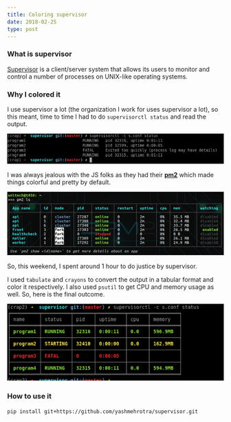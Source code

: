 ```yaml
---
title: Coloring supervisor
date: 2018-02-25
type: post
---
```


### What is supervisor

[Supervisor](http://supervisord.org/) is a client/server system that allows its users to monitor and control a number of processes on UNIX-like operating systems.

### Why I colored it

I use supervisor a lot (the organization I work for uses supervisor a lot), so this meant, time to time I had to do `supervisorctl status` and read the output.

![Current supervisor output](/images/supervisor-old.png)

I was always jealous with the JS folks as they had their [**pm2**](https://www.npmjs.com/package/pm2) which made things colorful and pretty by default.

![Current pm2 output](/images/pm2.png)

So, this weekend, I spent around 1 hour to do justice by supervisor.

I used `tabulate` and `crayons` to convert the output in a tabular format and color it respectively. I also used `psutil` to get CPU and memory usage as well. So, here is the final outcome.

![Current supervisor output](/images/supervisor-new.png)

### How to use it

`pip install git+https://github.com/yashmehrotra/supervisor.git`

